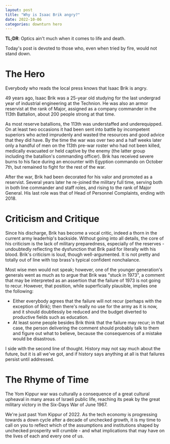 ```yaml
---
layout: post
title: "Why is Isaac Brik angry?"
date: 2022-10-06
categories: downturn hero
---
```

**TL;DR**: Optics ain't much when it comes to life and death.

Today's post is devoted to those who, even when tried by fire, would not stand down.

# The Hero
Everybody who reads the local press knows that Isaac Brik is angry.

49 years ago, Isaac Brik was a 25-year old studying for the last undergrad year of industrial engineering at the Technion. He was also an armor reservist at the rank of Major, assigned as a company commander in the 113th Battalion, about 200 people strong at that time.

As most reserve batallions, the 113th was understaffed and underequipped. On at least two occasions it had been sent into battle by incompetent superiors who acted imprudenly and wasted the resources and good advice that they did have. By the time the war was over two and a half weeks later only a handful of men on the 113th pre-war roster who had not been killed, medically evacuated or held captive by the enemy (the latter group including the batallion's commanding officer). Brik has received severe burns to his face during an encounter with Egyption commando on October 7th, but remained to fight for the rest of the war.

After the war, Brik had been decorated for his valor and promoted as a reservist. Several years later he re-joined the military full time, serving both in both line commander and staff roles, and rising to the rank of Major General. His last role was that of Head of Personnel Complaints, ending with 2018.

# Criticism and Critique
Since his discharge, Brik has become a vocal critic, indeed a thorn in the current army leaderhip's backside. Without going into all details, the core of his criticism is the lack of military preparedness, especially of the reserves - undoubtedly reflecting the dysfunction that Brik paid for literally with his blood. Brik's criticism is loud, though well-argumented. It is not pretty and totally out of line with top brass's typical confident nonchalance.

Most wise men would not speak; however, one of the younger generation's generals went as much as to argue that Brik was "stuck in 1973", a comment that may be interpreted as an assertion that the failure of 1973 is not going to recur. However, that position, while superficially plausible, implies one the following:
- Either everybody agrees that the failure will not recur (perhaps with the exception of Brik); then there's really no use for the army as it is now, and it should doubtlessly be reduced and the budget diverted to productive fields such as education.
- At least some people besides Brik think that the failure may recur; in that case, the person delivering the comment should probably talk to them and figure out what to believe, because the consequences of a mistake would be disastrous.

I side with the second line of thought. History may not say much about the future, but it is all we've got, and if history says anything at all is that failures persist until addressed.

# The Rhyme of Time
The Yom Kippur war was culturally a consequence of a great cultural upheaval in many areas of Israeli public life, reaching its peak by the great military victory in the Six-Days War of June 1967.

We're just past Yom Kippur of 2022. As the tech economy is progressing towards a down cycle after a decade of unchecked growth, it is my time to call on you to reflect which of the assumptions and institutions shaped by unchecked prosperity will crumble - and what implications that may have on the lives of each and every one of us.
